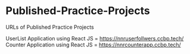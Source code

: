 # Published-Practice-Projects
URLs of Published Practice Projects


UserList Application using React JS = https://nnruserfollwers.ccbp.tech/
Counter Application using React JS = https://nnrcounterapp.ccbp.tech/
